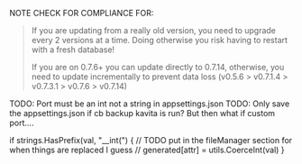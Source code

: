 NOTE CHECK FOR COMPLIANCE FOR:

> If you are updating from a really old version, you need to upgrade every 2 versions at a time. Doing otherwise you risk having to restart with a fresh database!
>
> If you are on 0.7.6+ you can update directly to 0.7.14, otherwise, you need to update incrementally to prevent data loss (v0.5.6 > v0.7.1.4 > v0.7.3.1 > v0.7.6 > v0.7.14)

TODO: Port must be an int not a string in appsettings.json
TODO: Only save the appsettings.json if cb backup kavita is run? But then what if custom port....

if strings.HasPrefix(val, "\_\_int(") {
// TODO put in the fileManager section for when things are replaced I guess
// generated[attr] = utils.CoerceInt(val)
}
